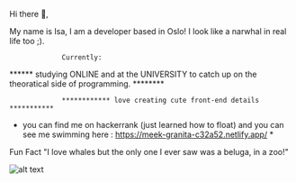 Hi there 👋,

My name is Isa, I am a developer based in Oslo!
I look like a narwhal in real life too ;). 

                 Currently:

****** studying ONLINE and at the UNIVERSITY to catch up on the theoratical side of programming. ********

                 ************ love creating cute front-end details ***********

* you can find me on hackerrank (just learned how to float) and you can see me swimming here : https://meek-granita-c32a52.netlify.app/  *

Fun Fact
"I love whales but the only one I ever saw was a beluga, in a zoo!"

![alt text](https://img.freepik.com/free-vector/narwhal-white-background_1308-125064.jpg?w=2000)
